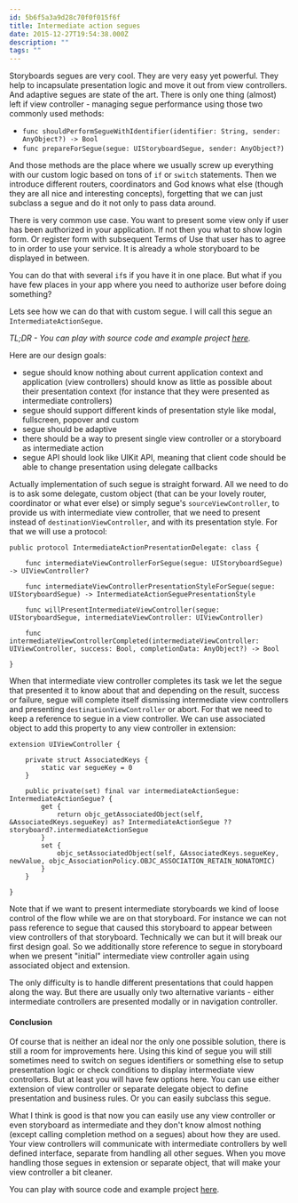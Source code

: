 ```yaml
---
id: 5b6f5a3a9d28c70f0f015f6f
title: Intermediate action segues
date: 2015-12-27T19:54:38.000Z
description: ""
tags: ""
---
```


Storyboards segues are very cool. They are very easy yet powerful. They help to incapsulate presentation logic and move it out from view controllers. And adaptive segues are state of the art. There is only one thing (almost) left if view controller - managing segue performance using those two commonly used methods:

<!-- description -->

- `func shouldPerformSegueWithIdentifier(identifier: String, sender: AnyObject?) -> Bool`
- `func prepareForSegue(segue: UIStoryboardSegue, sender: AnyObject?)`

And those methods are the place where we usually screw up everything with our custom logic based on tons of `if` or `switch` statements. Then we introduce different routers, coordinators and God knows what else (though they are all nice and interesting concepts), forgetting that we can just subclass a segue and do it not only to pass data around.

There is very common use case. You want to present some view only if user has been authorized in your application. If not then you what to show login form. Or register form with subsequent Terms of Use that user has to agree to in order to use your service. It is already a whole storyboard to be displayed in between.

You can do that with several `if`s if you have it in one place. But what if you have few places in your app where you need to authorize user before doing something?

Lets see how we can do that with custom segue. I will call this segue an `IntermediateActionSegue`.

_TL;DR - You can play with source code and example project [here](https://github.com/ilyapuchka/IntermediateActionSegue)._

Here are our design goals:

- segue should know nothing about current application context and application (view controllers) should know as little as possible about their presentation context (for instance that they were presented as intermediate controllers)
- segue should support different kinds of presentation style like modal, fullscreen, popover and custom
- segue should be adaptive
- there should be a way to present single view controller or a storyboard as intermediate action
- segue API should look like UIKit API, meaning that client code should be able to change presentation using delegate callbacks

Actually implementation of such segue is straight forward. All we need to do is to ask some delegate, custom object (that can be your lovely router, coordinator or what ever else) or simply segue's `sourceViewController`, to provide us with intermediate view controller, that we need to present instead of `destinationViewController`, and with its presentation style. For that we will use a protocol:

    public protocol IntermediateActionPresentationDelegate: class {
        
        func intermediateViewControllerForSegue(segue: UIStoryboardSegue) -> UIViewController?
        
        func intermediateViewControllerPresentationStyleForSegue(segue: UIStoryboardSegue) -> IntermediateActionSeguePresentationStyle
        
        func willPresentIntermediateViewController(segue: UIStoryboardSegue, intermediateViewController: UIViewController)
    
        func intermediateViewControllerCompleted(intermediateViewController: UIViewController, success: Bool, completionData: AnyObject?) -> Bool
    
    }

When that intermediate view controller completes its task we let the segue that presented it to know about that and depending on the result, success or failure, segue will complete itself dismissing intermediate view controllers and presenting `destinationViewController` or abort. For that we need to keep a reference to segue in a view controller. We can use associated object to add this property to any view controller in extension:

    extension UIViewController {
    
        private struct AssociatedKeys {
            static var segueKey = 0
        }
        
        public private(set) final var intermediateActionSegue: IntermediateActionSegue? {
            get {
                return objc_getAssociatedObject(self, &AssociatedKeys.segueKey) as? IntermediateActionSegue ?? storyboard?.intermediateActionSegue
            }
            set {
                objc_setAssociatedObject(self, &AssociatedKeys.segueKey, newValue, objc_AssociationPolicy.OBJC_ASSOCIATION_RETAIN_NONATOMIC)
            }
        }
    
    }

Note that if we want to present intermediate storyboards we kind of loose control of the flow while we are on that storyboard. For instance we can not pass reference to segue that caused this storyboard to appear between view controllers of that storyboard. Technically we can but it will break our first design goal. So we additionally store reference to segue in storyboard when we present "initial" intermediate view controller again using associated object and extension.

The only difficulty is to handle different presentations that could happen along the way. But there are usually only two alternative variants - either intermediate controllers are presented modally or in navigation controller.

#### Conclusion

Of course that is neither an ideal nor the only one possible solution, there is still a room for improvements here. Using this kind of segue you will still sometimes need to switch on segues identifiers or something else to setup presentation logic or check conditions to display intermediate view controllers. But at least you will have few options here. You can use either extension of view controller or separate delegate object to define presentation and business rules. Or you can easily subclass this segue.

What I think is good is that now you can easily use any view controller or even storyboard as intermediate and they don't know almost nothing (except calling completion method on a segues) about how they are used. Your view controllers will communicate with intermediate controllers by well defined interface, separate from handling all other segues. When you move handling those segues in extension or separate object, that will make your view controller a bit cleaner.

You can play with source code and example project [here](https://github.com/ilyapuchka/IntermediateActionSegue).

